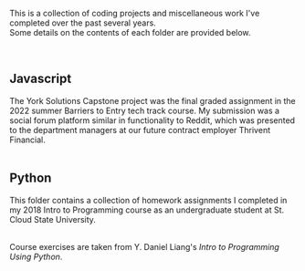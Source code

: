 This is a collection of coding projects and miscellaneous work I've completed over the past several years.\
Some details on the contents of each folder are provided below.

<br>

<h2>Javascript</h2>
The York Solutions Capstone project was the final graded assignment in the 2022 summer Barriers to Entry tech track course. My submission was a social forum platform similar in functionality to Reddit, which was presented to the department managers at our future contract employer Thrivent Financial.


<br>
<br>



<h2>Python</h2>
This folder contains a collection of homework assignments I completed in my 2018 Intro to Programming course as an undergraduate student at St. Cloud State University.

<br>

<br>

Course exercises are taken from Y. Daniel Liang's *Intro to Programming Using Python*.
